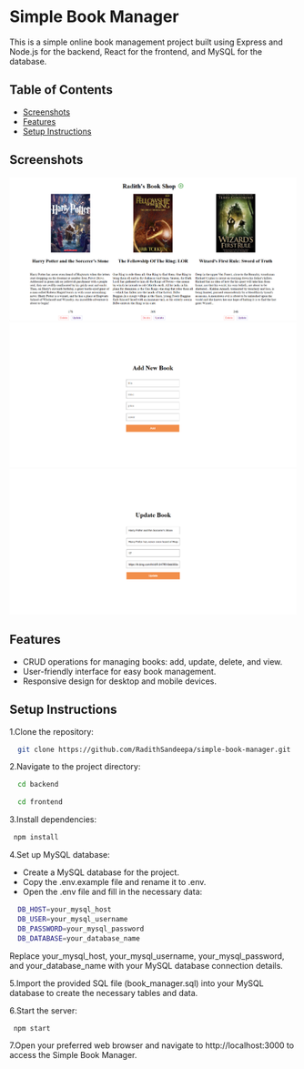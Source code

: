 
# Simple Book Manager

This is a simple online book management project built using Express and Node.js for the backend, React for the frontend, and MySQL for the database.
## Table of Contents

- [Screenshots](#Screenshots)
- [Features](#Features)
- [Setup Instructions](#Setup-Instructions)


<a id="Screenshots"></a>
## Screenshots

![Home](https://github.com/RadithSandeepa/simple-book-manager/blob/main/photos/home.png)
![Add](https://github.com/RadithSandeepa/simple-book-manager/blob/main/photos/add.png)
![Update](https://github.com/RadithSandeepa/simple-book-manager/blob/main/photos/edit.png)

<a id="Features"></a>
## Features

- CRUD operations for managing books: add, update, delete, and view.
- User-friendly interface for easy book management.
- Responsive design for desktop and mobile devices.
  
<a id="Setup-Instructions"></a>
## Setup Instructions

  1.Clone the repository:

```bash
  git clone https://github.com/RadithSandeepa/simple-book-manager.git
```


 2.Navigate to the project directory:
 ```bash
   cd backend
```
```bash
  cd frontend
```

 3.Install dependencies:
 ```bash
  npm install
```
 4.Set up MySQL database:
 - Create a MySQL database for the project.
 - Copy the .env.example file and rename it to .env.
 - Open the .env file and fill in the necessary data:
```bash
  DB_HOST=your_mysql_host
  DB_USER=your_mysql_username
  DB_PASSWORD=your_mysql_password
  DB_DATABASE=your_database_name
```
Replace your_mysql_host, your_mysql_username, your_mysql_password, and your_database_name with your MySQL database connection details.

 5.Import the provided SQL file (book_manager.sql) into your MySQL database to create the necessary tables and data.

 6.Start the server:
 ```bash
  npm start
```
7.Open your preferred web browser and navigate to http://localhost:3000 to access the Simple Book Manager.






